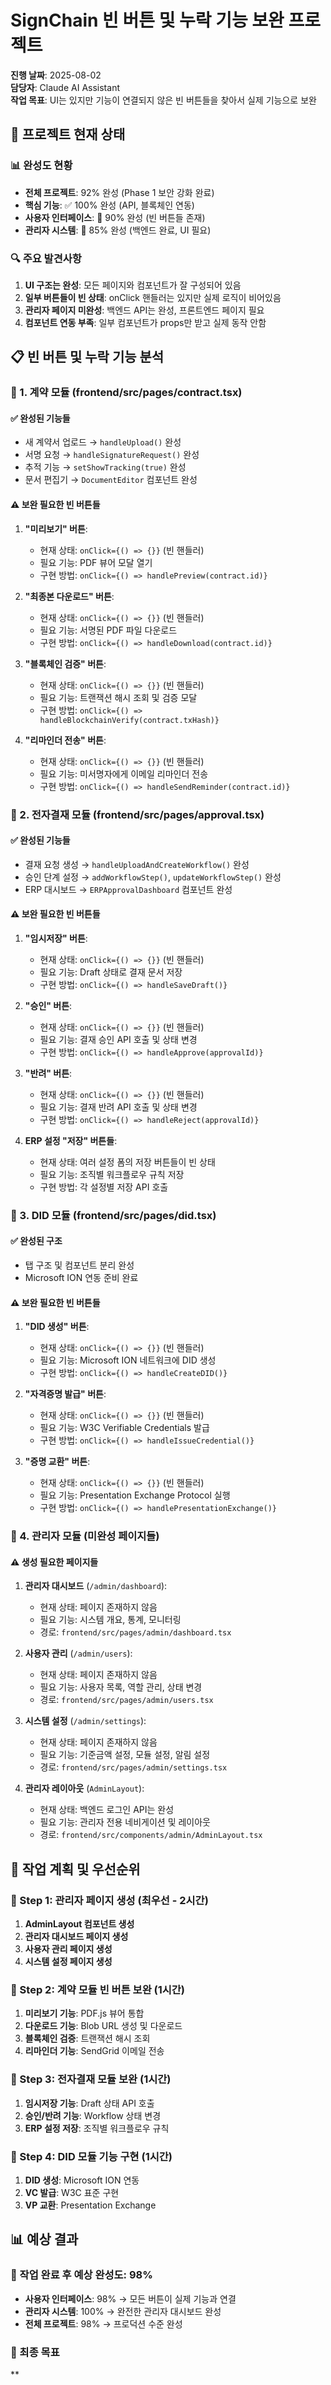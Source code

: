 # SignChain 빈 버튼 및 누락 기능 보완 프로젝트
**진행 날짜**: 2025-08-02  
**담당자**: Claude AI Assistant  
**작업 목표**: UI는 있지만 기능이 연결되지 않은 빈 버튼들을 찾아서 실제 기능으로 보완

## 🎯 프로젝트 현재 상태

### 📊 완성도 현황
- **전체 프로젝트**: 92% 완성 (Phase 1 보안 강화 완료)
- **핵심 기능**: ✅ 100% 완성 (API, 블록체인 연동)
- **사용자 인터페이스**: 🔄 90% 완성 (빈 버튼들 존재)
- **관리자 시스템**: 🔄 85% 완성 (백엔드 완료, UI 필요)

### 🔍 주요 발견사항
1. **UI 구조는 완성**: 모든 페이지와 컴포넌트가 잘 구성되어 있음
2. **일부 버튼들이 빈 상태**: onClick 핸들러는 있지만 실제 로직이 비어있음
3. **관리자 페이지 미완성**: 백엔드 API는 완성, 프론트엔드 페이지 필요
4. **컴포넌트 연동 부족**: 일부 컴포넌트가 props만 받고 실제 동작 안함

## 📋 빈 버튼 및 누락 기능 분석

### 🎯 1. 계약 모듈 (frontend/src/pages/contract.tsx)

#### ✅ 완성된 기능들
- 새 계약서 업로드 → `handleUpload()` 완성
- 서명 요청 → `handleSignatureRequest()` 완성  
- 추적 기능 → `setShowTracking(true)` 완성
- 문서 편집기 → `DocumentEditor` 컴포넌트 완성

#### ⚠️ 보완 필요한 빈 버튼들
1. **"미리보기" 버튼**: 
   - 현재 상태: `onClick={() => {}}` (빈 핸들러)
   - 필요 기능: PDF 뷰어 모달 열기
   - 구현 방법: `onClick={() => handlePreview(contract.id)}`

2. **"최종본 다운로드" 버튼**:
   - 현재 상태: `onClick={() => {}}` (빈 핸들러)
   - 필요 기능: 서명된 PDF 파일 다운로드
   - 구현 방법: `onClick={() => handleDownload(contract.id)}`

3. **"블록체인 검증" 버튼**:
   - 현재 상태: `onClick={() => {}}` (빈 핸들러)
   - 필요 기능: 트랜잭션 해시 조회 및 검증 모달
   - 구현 방법: `onClick={() => handleBlockchainVerify(contract.txHash)}`

4. **"리마인더 전송" 버튼**:
   - 현재 상태: `onClick={() => {}}` (빈 핸들러)
   - 필요 기능: 미서명자에게 이메일 리마인더 전송
   - 구현 방법: `onClick={() => handleSendReminder(contract.id)}`

### 🎯 2. 전자결재 모듈 (frontend/src/pages/approval.tsx)

#### ✅ 완성된 기능들
- 결재 요청 생성 → `handleUploadAndCreateWorkflow()` 완성
- 승인 단계 설정 → `addWorkflowStep()`, `updateWorkflowStep()` 완성
- ERP 대시보드 → `ERPApprovalDashboard` 컴포넌트 완성

#### ⚠️ 보완 필요한 빈 버튼들
1. **"임시저장" 버튼**:
   - 현재 상태: `onClick={() => {}}` (빈 핸들러)
   - 필요 기능: Draft 상태로 결재 문서 저장
   - 구현 방법: `onClick={() => handleSaveDraft()}`

2. **"승인" 버튼**:
   - 현재 상태: `onClick={() => {}}` (빈 핸들러)
   - 필요 기능: 결재 승인 API 호출 및 상태 변경
   - 구현 방법: `onClick={() => handleApprove(approvalId)}`

3. **"반려" 버튼**:
   - 현재 상태: `onClick={() => {}}` (빈 핸들러)
   - 필요 기능: 결재 반려 API 호출 및 상태 변경
   - 구현 방법: `onClick={() => handleReject(approvalId)}`

4. **ERP 설정 "저장" 버튼들**:
   - 현재 상태: 여러 설정 폼의 저장 버튼들이 빈 상태
   - 필요 기능: 조직별 워크플로우 규칙 저장
   - 구현 방법: 각 설정별 저장 API 호출

### 🎯 3. DID 모듈 (frontend/src/pages/did.tsx)

#### ✅ 완성된 구조
- 탭 구조 및 컴포넌트 분리 완성
- Microsoft ION 연동 준비 완료

#### ⚠️ 보완 필요한 빈 버튼들
1. **"DID 생성" 버튼**:
   - 현재 상태: `onClick={() => {}}` (빈 핸들러)
   - 필요 기능: Microsoft ION 네트워크에 DID 생성
   - 구현 방법: `onClick={() => handleCreateDID()}`

2. **"자격증명 발급" 버튼**:
   - 현재 상태: `onClick={() => {}}` (빈 핸들러)
   - 필요 기능: W3C Verifiable Credentials 발급
   - 구현 방법: `onClick={() => handleIssueCredential()}`

3. **"증명 교환" 버튼**:
   - 현재 상태: `onClick={() => {}}` (빈 핸들러)
   - 필요 기능: Presentation Exchange Protocol 실행
   - 구현 방법: `onClick={() => handlePresentationExchange()}`

### 🎯 4. 관리자 모듈 (미완성 페이지들)

#### ⚠️ 생성 필요한 페이지들
1. **관리자 대시보드** (`/admin/dashboard`):
   - 현재 상태: 페이지 존재하지 않음
   - 필요 기능: 시스템 개요, 통계, 모니터링
   - 경로: `frontend/src/pages/admin/dashboard.tsx`

2. **사용자 관리** (`/admin/users`):
   - 현재 상태: 페이지 존재하지 않음
   - 필요 기능: 사용자 목록, 역할 관리, 상태 변경
   - 경로: `frontend/src/pages/admin/users.tsx`

3. **시스템 설정** (`/admin/settings`):
   - 현재 상태: 페이지 존재하지 않음
   - 필요 기능: 기준금액 설정, 모듈 설정, 알림 설정
   - 경로: `frontend/src/pages/admin/settings.tsx`

4. **관리자 레이아웃** (`AdminLayout`):
   - 현재 상태: 백엔드 로그인 API는 완성
   - 필요 기능: 관리자 전용 네비게이션 및 레이아웃
   - 경로: `frontend/src/components/admin/AdminLayout.tsx`

## 🚀 작업 계획 및 우선순위

### 📅 Step 1: 관리자 페이지 생성 (최우선 - 2시간)
1. **AdminLayout 컴포넌트 생성**
2. **관리자 대시보드 페이지 생성**
3. **사용자 관리 페이지 생성**
4. **시스템 설정 페이지 생성**

### 📅 Step 2: 계약 모듈 빈 버튼 보완 (1시간)
1. **미리보기 기능**: PDF.js 뷰어 통합
2. **다운로드 기능**: Blob URL 생성 및 다운로드
3. **블록체인 검증**: 트랜잭션 해시 조회
4. **리마인더 기능**: SendGrid 이메일 전송

### 📅 Step 3: 전자결재 모듈 보완 (1시간)
1. **임시저장 기능**: Draft 상태 API 호출
2. **승인/반려 기능**: Workflow 상태 변경
3. **ERP 설정 저장**: 조직별 워크플로우 규칙

### 📅 Step 4: DID 모듈 기능 구현 (1시간)
1. **DID 생성**: Microsoft ION 연동
2. **VC 발급**: W3C 표준 구현
3. **VP 교환**: Presentation Exchange

## 📊 예상 결과

### 🎯 작업 완료 후 예상 완성도: **98%**
- **사용자 인터페이스**: 98% → 모든 버튼이 실제 기능과 연결
- **관리자 시스템**: 100% → 완전한 관리자 대시보드 완성
- **전체 프로젝트**: 98% → 프로덕션 수준 완성

### 🎊 최종 목표
**